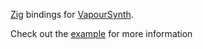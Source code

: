 [Zig](https://github.com/ziglang/zig) bindings for [VapourSynth](https://github.com/vapoursynth/vapoursynth).

Check out the [example](/example) for more information